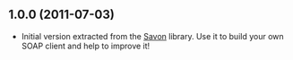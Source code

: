 ## 1.0.0 (2011-07-03)

* Initial version extracted from the [Savon](http://rubygems.org/gems/savon) library.
  Use it to build your own SOAP client and help to improve it!